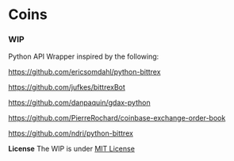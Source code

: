 # Coins
### WIP

Python API Wrapper inspired by the following:

  https://github.com/ericsomdahl/python-bittrex

  https://github.com/jufkes/bittrexBot

  https://github.com/danpaquin/gdax-python

  https://github.com/PierreRochard/coinbase-exchange-order-book

  https://github.com/ndri/python-bittrex

**License**
The WIP is under [MIT License](https://github.com/DheerajAgarwal/Coins/blob/master/LICENSE)
